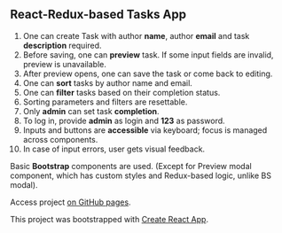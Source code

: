 ## React-Redux-based Tasks App

1. One can create Task with author **name**, author **email** and task **description** required.
2. Before saving, one can **preview** task. If some input fields are invalid, preview is unavailable.
3. After preview opens, one can save the task or come back to editing.
4. One can **sort** tasks by author name and email.
5. One can **filter** tasks based on their completion status.
6. Sorting parameters and filters are resettable.
7. Only **admin** can set task **completion**.
8. To log in, provide __admin__ as login and __123__ as password.
9. Inputs and buttons are **accessible** via keyboard; focus is managed across components. 
10. In case of input errors, user gets visual feedback.

Basic __Bootstrap__ components are used. (Except for Preview modal component, which has custom styles and Redux-based logic, unlike BS modal).

Access project [on GitHub pages](https://nata25.github.io/TasksApp/).

This project was bootstrapped with [Create React App](https://github.com/facebookincubator/create-react-app).
